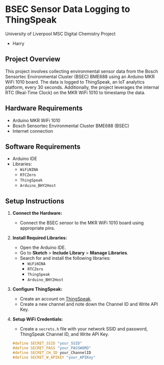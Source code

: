 # BSEC Sensor Data Logging to ThingSpeak

University of Liverpool MSC Digital Chemistry Project

- Harry

## Project Overview

This project involves collecting environmental sensor data from the Bosch Sensortec Environmental Cluster (BSEC) BME688 using an Arduino MKR WiFi 1010 board. The data is logged to ThingSpeak, an IoT analytics platform, every 30 seconds. Additionally, the project leverages the internal RTC (Real-Time Clock) on the MKR WiFi 1010 to timestamp the data.

## Hardware Requirements

- Arduino MKR WiFi 1010
- Bosch Sensortec Environmental Cluster BME688 (BSEC)
- Internet connection

## Software Requirements

- Arduino IDE
- Libraries:
  - `WiFiNINA`
  - `RTCZero`
  - `ThingSpeak`
  - `Arduino_BHY2Host`

## Setup Instructions

1. **Connect the Hardware:**

   - Connect the BSEC sensor to the MKR WiFi 1010 board using appropriate pins.

2. **Install Required Libraries:**

   - Open the Arduino IDE.
   - Go to **Sketch** > **Include Library** > **Manage Libraries**.
   - Search for and install the following libraries:
     - `WiFiNINA`
     - `RTCZero`
     - `ThingSpeak`
     - `Arduino_BHY2Host`

3. **Configure ThingSpeak:**

   - Create an account on [ThingSpeak](https://www.thingspeak.com).
   - Create a new channel and note down the Channel ID and Write API Key.

4. **Setup WiFi Credentials:**
   - Create a `secrets.h` file with your network SSID and password, ThingSpeak Channel ID, and Write API Key.
   ```cpp
   #define SECRET_SSID "your_SSID"
   #define SECRET_PASS "your_PASSWORD"
   #define SECRET_CH_ID your_ChannelID
   #define SECRET_W_APIKEY "your_APIKey"
   ```
